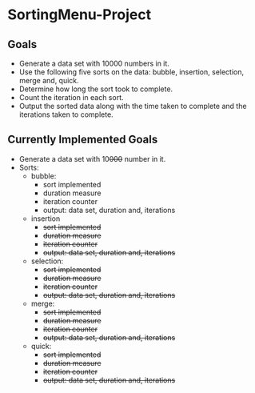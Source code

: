 # SortingMenu-Project

## Goals
 - Generate a data set with 10000 numbers in it.
 - Use the following five sorts on the data: bubble, insertion, selection, merge and, quick.
 - Determine how long the sort took to complete.
 - Count the iteration in each sort.
 - Output the sorted data along with the time taken to complete and the iterations taken to complete.

## Currently Implemented Goals
 - Generate a data set with 10~~000~~ number in it.
 - Sorts:
   - bubble:
     - sort implemented
     - duration measure
     - iteration counter
     - output: data set, duration and, iterations
   - insertion
     - ~~sort implemented~~
     - ~~duration measure~~
     - ~~iteration counter~~
     - ~~output: data set, duration and, iterations~~
   - selection:
     - ~~sort implemented~~
     - ~~duration measure~~
     - ~~iteration counter~~
     - ~~output: data set, duration and, iterations~~
   - merge:
     - ~~sort implemented~~
     - ~~duration measure~~
     - ~~iteration counter~~
     - ~~output: data set, duration and, iterations~~
   - quick:
     - ~~sort implemented~~
     - ~~duration measure~~
     - ~~iteration counter~~
     - ~~output: data set, duration and, iterations~~
